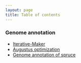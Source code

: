 ```yaml
---
layout: page
title: Table of contents
---
```


### Genome annotation

* [Iterative-Maker](https://kristinagagalova.github.io/MyBioinformaticsAdventure/Iterative-Maker)
* [Augustus optimization](https://kristinagagalova.github.io/MyBioinformaticsAdventure/Augustus-optimization)
* [Genome annotation of spruce](https://kristinagagalova.github.io/MyBioinformaticsAdventure/Genome-Annotation-of-spruce)
